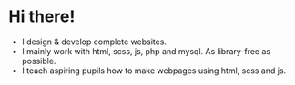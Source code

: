 # Hi there!

* I design & develop complete websites.
* I mainly work with html, scss, js, php and mysql. As library-free as possible.
* I teach aspiring pupils how to make webpages using html, scss and js.
